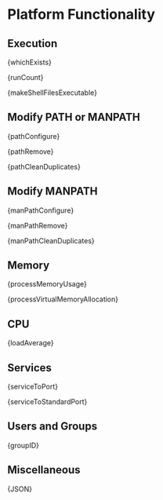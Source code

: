 # Platform Functionality

## Execution

{whichExists}

{runCount}

{makeShellFilesExecutable}

## Modify PATH or MANPATH

{pathConfigure}

{pathRemove}

{pathCleanDuplicates}

## Modify MANPATH

{manPathConfigure}

{manPathRemove}

{manPathCleanDuplicates}

## Memory

{processMemoryUsage}

{processVirtualMemoryAllocation}

## CPU

{loadAverage}

## Services

{serviceToPort}

{serviceToStandardPort}

## Users and Groups

{groupID}

## Miscellaneous

{JSON}
